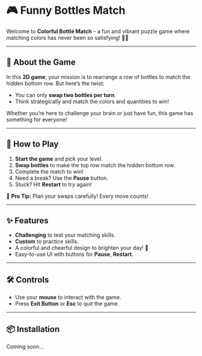 # 🎮 **Funny Bottles Match**  

Welcome to **Colorful Bottle Match** – a fun and vibrant puzzle game where matching colors has never been so satisfying! 🌈✨  

---

## **🧩 About the Game**  
In this **2D game**, your mission is to rearrange a row of bottles to match the hidden bottom row. But here’s the twist:  
- You can only **swap two bottles per turn**.  
- Think strategically and match the colors and quantities to win!  

Whether you’re here to challenge your brain or just have fun, this game has something for everyone!  

---

## **🚀 How to Play**  
1. **Start the game** and pick your level.  
2. **Swap bottles** to make the top row match the hidden bottom row.  
3. Complete the match to win!  
4. Need a break? Use the **Pause** button.  
5. Stuck? Hit **Restart** to try again!   

🎉 **Pro Tip:** Plan your swaps carefully! Every move counts!  

---

## **✨ Features**  
- **Challenging** to test your matching skills.
- **Custom** to practice skills.
- A colorful and cheerful design to brighten your day! 🎨  
- Easy-to-use UI with buttons for **Pause**, **Restart**.  

---

## **🛠️ Controls**  
- Use your **mouse** to interact with the game.  
- Press **Exit Button** or **Esc** to quit the game.  

---

## **📦 Installation**  
Coming soon...
